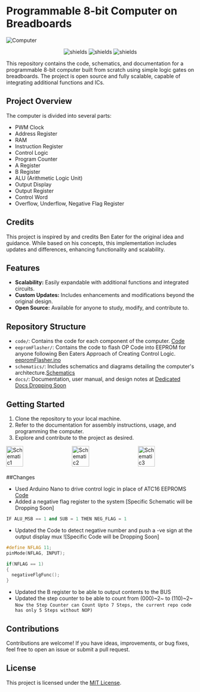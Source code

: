 # Programmable 8-bit Computer on Breadboards

![Computer](https://firebasestorage.googleapis.com/v0/b/videolize-3563f.appspot.com/o/mySkillsImages%2Fmsg6432412431-145895.jpg?alt=media&token=35921957-3199-47e0-983f-543870513678)

<p align="center">
  <img src="https://img.shields.io/badge/EASY_EDA-Schematic-blue" alt="shields"> <img src="https://img.shields.io/badge/openSource%20in%20GitHub-8A2BE2" alt="shields"> <img src="https://img.shields.io/badge/with-Arduino_Nano-00ff65" alt="shields">
</p>


This repository contains the code, schematics, and documentation for a programmable 8-bit computer built from scratch using simple logic gates on breadboards. The project is open source and fully scalable, capable of integrating additional functions and ICs.

## Project Overview

The computer is divided into several parts:

- PWM Clock
- Address Register
- RAM
- Instruction Register
- Control Logic
- Program Counter
- A Register
- B Register
- ALU (Arithmetic Logic Unit)
- Output Display
- Output Register
- Control Word
- Overflow, Underflow, Negative Flag Register

## Credits

This project is inspired by and credits Ben Eater for the original idea and guidance. While based on his concepts, this implementation includes updates and differences, enhancing functionality and scalability.

## Features

- **Scalability:** Easily expandable with additional functions and integrated circuits.
- **Custom Updates:** Includes enhancements and modifications beyond the original design.
- **Open Source:** Available for anyone to study, modify, and contribute to.

## Repository Structure

- `code/`: Contains the code for each component of the computer. [Code](https://github.com/Circuit-Overtime/8Bit-Computer-Programs/blob/1290e9e6d5b0815a8bc3304a0e4bb99490d9940c/8_Bit%20Computer%20Control%20Logic.ino)
- `eepromFlasher/`: Contains the code to flash OP Code into EEPROM for anyone following Ben Eaters Approach of Creating Control Logic. [eepromFlasher.ino]()
- `schematics/`: Includes schematics and diagrams detailing the computer's architecture.[Schematics](https://eater.net/8bit/schematics)
- `docs/`: Documentation, user manual, and design notes at [Dedicated Docs Dropping Soon](https://github.com/Circuit-Overtime/8Bit-Computer-Programs/blob/1290e9e6d5b0815a8bc3304a0e4bb99490d9940c/eeprom%20programmer.ino)

## Getting Started

1. Clone the repository to your local machine.
2. Refer to the documentation for assembly instructions, usage, and programming the computer.
3. Explore and contribute to the project as desired.

<div style="display: flex; justify-content: space-between; margin-bottom: 20px;">
    <img src="https://firebasestorage.googleapis.com/v0/b/videolize-3563f.appspot.com/o/mySkillsImages%2Fmsg6432412431-145897.jpg?alt=media&token=d36dbc96-da91-45cc-a37d-31657e645f3d" alt="Schematic1" width="30%">
    <img src="https://firebasestorage.googleapis.com/v0/b/videolize-3563f.appspot.com/o/mySkillsImages%2Fmsg6432412431-145896.jpg?alt=media&token=7bcc363b-dd5d-4477-9c1a-314ed98063f4" alt="Schematic2" width="30%">
    <img src="https://firebasestorage.googleapis.com/v0/b/videolize-3563f.appspot.com/o/mySkillsImages%2Fmsg6432412431-145898.jpg?alt=media&token=96697968-a0e8-4ad4-b03e-d779f98ee663" alt="Schematic3" width="30%">
</div>

##Changes

- Used Arduino Nano to drive control logic in place of ATC16 EEPROMS  [Code](https://github.com/Circuit-Overtime/8Bit-Computer-Programs/blob/1290e9e6d5b0815a8bc3304a0e4bb99490d9940c/8_Bit%20Computer%20Control%20Logic.ino)
- Added a negative flag register to the system [Specific Schematic will be Dropping Soon]
```c++
IF ALU_MSB == 1 and SUB = 1 THEN NEG_FLAG = 1
```

- Updated the Code to detect negative number and push a -ve sign at the output display mux ![Specific Code will be Dropping Soon]
```.c
#define NFLAG 11;
pinMode(NFLAG, INPUT);

if(NFLAG == 1)
{
  negativeFlgFunc();
}

```

- Updated the B register to be able to output contents to the BUS
- Updated the step counter to be able to count from (000)~2~ to (110)~2~
``` Now the Step Counter can Count Upto 7 Steps, the current repo code has only 5 Steps without NOP) ```

## Contributions

Contributions are welcome! If you have ideas, improvements, or bug fixes, feel free to open an issue or submit a pull request.

## License

This project is licensed under the [MIT License](LICENSE).
